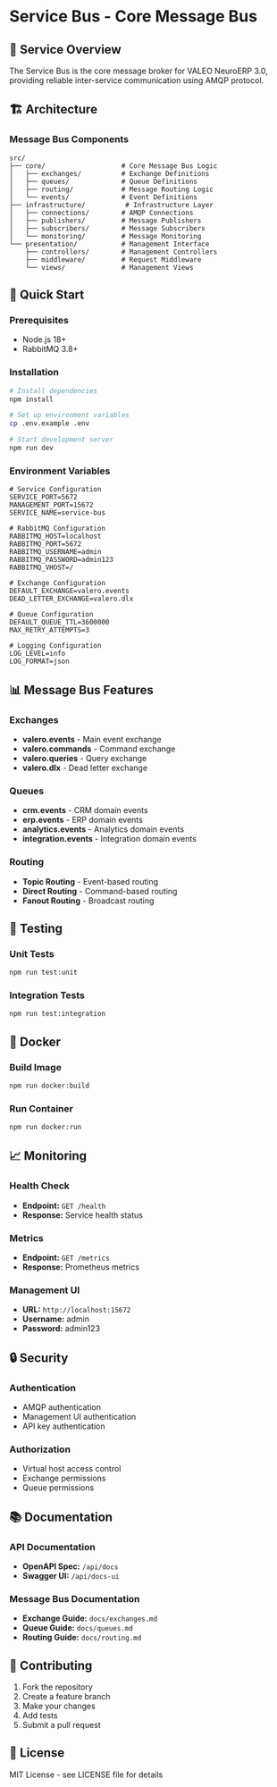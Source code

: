 # Service Bus - Core Message Bus

## 🎯 Service Overview

The Service Bus is the core message broker for VALEO NeuroERP 3.0, providing reliable inter-service communication using AMQP protocol.

## 🏗️ Architecture

### Message Bus Components
```
src/
├── core/                   # Core Message Bus Logic
│   ├── exchanges/          # Exchange Definitions
│   ├── queues/             # Queue Definitions
│   ├── routing/            # Message Routing Logic
│   └── events/             # Event Definitions
├── infrastructure/          # Infrastructure Layer
│   ├── connections/        # AMQP Connections
│   ├── publishers/         # Message Publishers
│   ├── subscribers/        # Message Subscribers
│   └── monitoring/         # Message Monitoring
└── presentation/           # Management Interface
    ├── controllers/        # Management Controllers
    ├── middleware/         # Request Middleware
    └── views/              # Management Views
```

## 🚀 Quick Start

### Prerequisites
- Node.js 18+
- RabbitMQ 3.8+

### Installation
```bash
# Install dependencies
npm install

# Set up environment variables
cp .env.example .env

# Start development server
npm run dev
```

### Environment Variables
```env
# Service Configuration
SERVICE_PORT=5672
MANAGEMENT_PORT=15672
SERVICE_NAME=service-bus

# RabbitMQ Configuration
RABBITMQ_HOST=localhost
RABBITMQ_PORT=5672
RABBITMQ_USERNAME=admin
RABBITMQ_PASSWORD=admin123
RABBITMQ_VHOST=/

# Exchange Configuration
DEFAULT_EXCHANGE=valero.events
DEAD_LETTER_EXCHANGE=valero.dlx

# Queue Configuration
DEFAULT_QUEUE_TTL=3600000
MAX_RETRY_ATTEMPTS=3

# Logging Configuration
LOG_LEVEL=info
LOG_FORMAT=json
```

## 📊 Message Bus Features

### Exchanges
- **valero.events** - Main event exchange
- **valero.commands** - Command exchange
- **valero.queries** - Query exchange
- **valero.dlx** - Dead letter exchange

### Queues
- **crm.events** - CRM domain events
- **erp.events** - ERP domain events
- **analytics.events** - Analytics domain events
- **integration.events** - Integration domain events

### Routing
- **Topic Routing** - Event-based routing
- **Direct Routing** - Command-based routing
- **Fanout Routing** - Broadcast routing

## 🧪 Testing

### Unit Tests
```bash
npm run test:unit
```

### Integration Tests
```bash
npm run test:integration
```

## 🐳 Docker

### Build Image
```bash
npm run docker:build
```

### Run Container
```bash
npm run docker:run
```

## 📈 Monitoring

### Health Check
- **Endpoint:** `GET /health`
- **Response:** Service health status

### Metrics
- **Endpoint:** `GET /metrics`
- **Response:** Prometheus metrics

### Management UI
- **URL:** `http://localhost:15672`
- **Username:** admin
- **Password:** admin123

## 🔒 Security

### Authentication
- AMQP authentication
- Management UI authentication
- API key authentication

### Authorization
- Virtual host access control
- Exchange permissions
- Queue permissions

## 📚 Documentation

### API Documentation
- **OpenAPI Spec:** `/api/docs`
- **Swagger UI:** `/api/docs-ui`

### Message Bus Documentation
- **Exchange Guide:** `docs/exchanges.md`
- **Queue Guide:** `docs/queues.md`
- **Routing Guide:** `docs/routing.md`

## 🤝 Contributing

1. Fork the repository
2. Create a feature branch
3. Make your changes
4. Add tests
5. Submit a pull request

## 📄 License

MIT License - see LICENSE file for details
